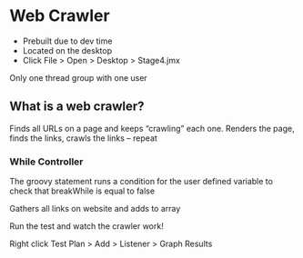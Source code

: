# Web Crawler
-	Prebuilt due to dev time 
-	Located on the desktop
-	Click File > Open > Desktop > Stage4.jmx

Only one thread group with one user 

## What is a web crawler?
Finds all URLs on a page and keeps “crawling” each one. Renders the page, finds the links, crawls the links – repeat 

### While Controller

The groovy statement runs a condition for the user defined variable to check that breakWhile is equal to false 

Gathers all links on website and adds to array

Run the test and watch the crawler work!

Right click Test Plan > Add > Listener > Graph Results 
